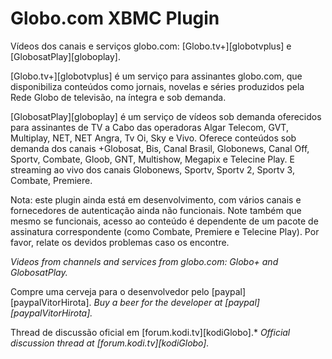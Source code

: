 # Globo.com XBMC Plugin

Vídeos dos canais e serviços globo.com: [Globo.tv+][globotvplus] e [GlobosatPlay][globoplay].

[Globo.tv+][globotvplus] é um serviço para assinantes globo.com, que disponibiliza
conteúdos como jornais, novelas e séries produzidos pela Rede Globo de
televisão, na íntegra e sob demanda.

[GlobosatPlay][globoplay] é um serviço de vídeos sob demanda oferecidos para assinantes
de TV a Cabo das operadoras Algar Telecom, GVT, Multiplay, NET, NET Angra, Tv
Oi, Sky e Vivo. Oferece conteúdos sob demanda dos canais +Globosat, Bis, Canal
Brasil, Globonews, Canal Off, Sportv, Combate, Gloob, GNT, Multishow, Megapix e
Telecine Play. E streaming ao vivo dos canais Globonews, Sportv, Sportv 2,
Sportv 3, Combate, Premiere.

Nota: este plugin ainda está em desenvolvimento, com vários canais e
fornecedores de autenticação ainda não funcionais. Note também que mesmo se
funcionais, acesso ao conteúdo é dependente de um pacote de assinatura
correspondente (como Combate, Premiere e Telecine Play). Por favor, relate os
devidos problemas caso os encontre.

*Videos from channels and services from globo.com: Globo+ and GlobosatPlay.*

Compre uma cerveja para o desenvolvedor pelo [paypal][paypalVitorHirota].
*Buy a beer for the developer at [paypal][paypalVitorHirota].*

Thread de discussão oficial em [forum.kodi.tv][kodiGlobo].*
*Official discussion thread at [forum.kodi.tv][kodiGlobo].*
